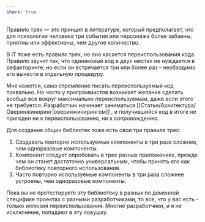 ```yaml
---
share: true
---
```



Правило трех — это принцип в литературе, который предполагает, что для психологии человека три события или персонажа более забавны, приятны или эффективны, чем другое количество.

В IT тоже есть правило трех, но оно касается переиспользования кода. Правило звучит так, что одинаковый код в двух местах не нуждается в рефакторинге, но если он встречается три или более раз - необходимо его вынести в отдельную процедуру.

Мне кажется, само стремление писать переиспользуемый код похвально. Но часто у программистов возникает желание сделать вообще все вокруг максимально переиспользуемым, даже если этого не требуется. Разработчик начинает заниматься [[Статьи/Архитектура/Оверинжиниринг|оверинжинирингом]] , и получившийся код в итоге не пригоден ни к переиспользованию, ни к сопровождению.

Для создания общих библиотек тоже есть свои три правила трех:
1. Создавать повторно используемые компоненты в три раза сложнее, чем одноразовые компоненты.
2. Компонент следует опробовать в трех разных приложениях, прежде чем он станет достаточно универсальным, чтобы принять его как библиотеку повторного использования.
3. Часто повторно используемые компоненты в три раза сложнее устроены, чем одноразовые компоненты.

Пока вы не протестируете эту библиотеку в разных по доменной специфике проектах с разными разработчиками, то все, что у вас есть - только иллюзия переиспользования. Многие разработчики, и я не исключение, попадают в эту ловушку.
